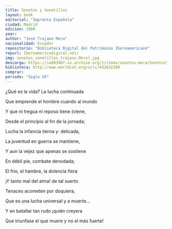 ```yaml
---
title: Sonetos y Sonetillos
layout: book
editorial: "Imprenta Española"
ciudad: Madrid
edicion: 1909
year:
author: "José Trajano Mera"
nacionalidad: Ecuador
repositorio: "Biblioteca Digital del Patrimonio Iberoamericano"
repurl: Iberoamericadigital.net/
img: sonetos_sonetillos_trajano_Morel.jpg
descarga: https://ia803407.us.archive.org/1/items/sonetos-mera/Sonetos%20-%20Mera.pdf
biblioteca: http://www.worldcat.org/oclc/432632360
comprar: 
periodo: "Siglo XX"
---
```

 

¿Qué es la vida? La lucha continuada 
 
Que emprende el hombre cuando al mundo 
 
Y que ni tregua ni reposo tiene (viene,
 
Desde el principio al fin de la jornada; 

 
Lucha la infancia tierna y· delicada, 
 
La juventud en guerra se mantiene, 
 
Y aun la vejez que apenas se sostiene 
 
En débil pie, combate denodada;
  
  
El frío, el hambre, la dolencia fiera 
 
¡Y tanto mal del alma! de tal suerto  
 
Tenaces acometen por doquiera, 
 
  
Que es una lucha universal y a muerte...
 
Y en batallar tan rudo ¡quién creyera
 
Que triunfase el que muere y no el más fuerte!

